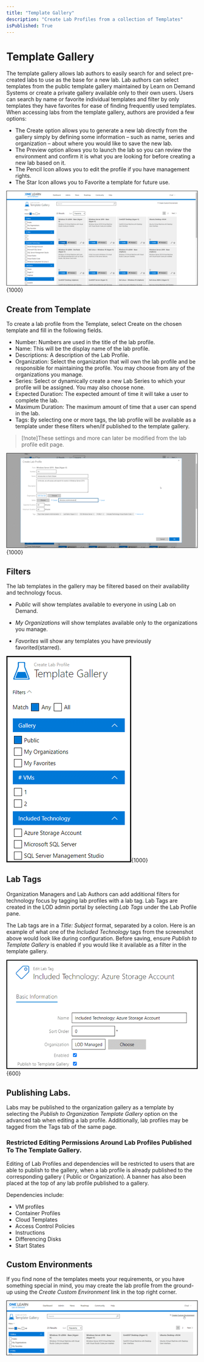 ```yaml
---
title: "Template Gallery"
description: "Create Lab Profiles from a collection of Templates"
isPublished: True
---
```


# Template Gallery

The template gallery allows lab authors to easily search for and select pre-created labs to use as the base for a new lab. Lab authors can select templates from the public template gallery maintained by Learn on Demand Systems or create a private gallery available only to their own users. Users can search by name or favorite individual templates and filter by only templates they have favorites for ease of finding frequently used templates. When accessing labs from the template gallery, authors are provided a few options:

 - The Create option allows you to generate a new lab directly from the gallery simply by defining some information – such as name, series and organization – about where you would like to save the new lab.
 - The Preview option allows you to launch the lab so you can review the environment and confirm it is what you are looking for before creating a new lab based on it.
 - The Pencil Icon allows you to edit the profile if you have management rights.
 - The Star Icon allows you to Favorite a template for future use.

![](images/template-gallery.png){1000}

## Create from Template

To create a lab profile from the Template, select Create on the chosen template and fill in the following fields.

- Number: Numbers are used in the title of the lab profile.
- Name: This will be the display name of the lab profile.
- Descriptions: A description of the Lab Profile.
- Organization:  Select the organization that will own the lab profile and be responsible for maintaining the profile. You may choose from any of the organizations you manage.
- Series: Select or dynamically create a new Lab Series to which your profile will be assigned. You may also choose none.
- Expected Duration: The expected amount of time it will take a user to complete the lab.
- Maximum Duration: The maximum amount of time that a user can spend in the lab.
- Tags: By selecting one or more tags, the lab profile will be available as a template under these filters when/if published to the template gallery. 

> [!note]These settings and more can later be modified from the lab profile edit page. 

![](images/template-gallery-create-profile.png){1000}

## Filters

The lab templates in the gallery may be filtered based on their availability and technology focus.

- *Public* will show templates available to everyone in using Lab on Demand.

- *My Organizations* will show templates available only to the organizations you manage.

- *Favorites* will show any templates you have previously favorited(starred).

![](images/template-gallery-filters.png){1000}

## Lab Tags

Organization Managers and Lab Authors can add additional filters for technology focus by tagging lab profiles with a lab tag. Lab Tags are created in the LOD admin portal by selecting *Lab Tags* under the Lab Profile pane. 

The Lab tags are in a *Title: Subject* format, separated by a colon.
Here is an example of what one of the *Included Technology* tags from the screenshot above would look like during configuration. Before saving, ensure *Publish to Template Gallery* is enabled if you would like it available as a filter in the template gallery.


![](images/template-gallery-lab-tags.png){600}

## Publishing Labs.

Labs may be published to the organization gallery as a template by selecting the *Publish to Organization Template Gallery* option on the advanced tab when editing a lab profile. Additionally, lab profiles may be tagged from the Tags tab of the same page.

### Restricted Editing Permissions Around Lab Profiles Published To The Template Gallery.
Editing of Lab Profiles and dependencies will be restricted to users that are able to publish to the gallery, when a lab profile is already published to the corresponding gallery ( Public or Organization). A banner has also been placed at the top of any lab profile published to a gallery. 

Dependencies include:
- VM profiles 
- Container Profiles 
- Cloud Templates 
- Access Control Policies 
- Instructions 
- Differencing Disks 
- Start States

## Custom Environments

If you find none of the templates meets your requirements, or you have something special in mind, you may create the lab profile from the ground-up using the *Create Custom Environment* link in the top right corner.

![](images/template-gallery-to-legacy.png)
